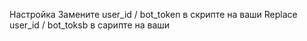 Настройка 
Замените user_id / bot_token в скрипте на ваши
Replace user_id / bot_toksb в сарипте на ваши 
